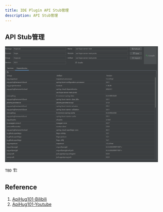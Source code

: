 ```yaml
---
title: IDE Plugin API Stub管理
description: API Stub管理
---
```



## API Stub管理

![Api Stub](../public/image/idea/020_stub_01.png)

`TBD` 🏗️

## Reference

1. [ApiHug101-Bilibili](https://space.bilibili.com/666522636)
2. [ApiHug101-Youtube](https://youtube.com/@ApiHug?si=C1yw0poHA01zbmyj)